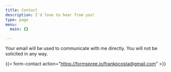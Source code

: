 ```yaml
---
title: Contact
description: I'd love to hear from you!
type: page
menu:
  main: {}

---
```


Your email will be used to communicate with me directly. You will not be solicited in any way. 

{{< form-contact action="https://formspree.io/frankpcosta@gmail.com"  >}}
